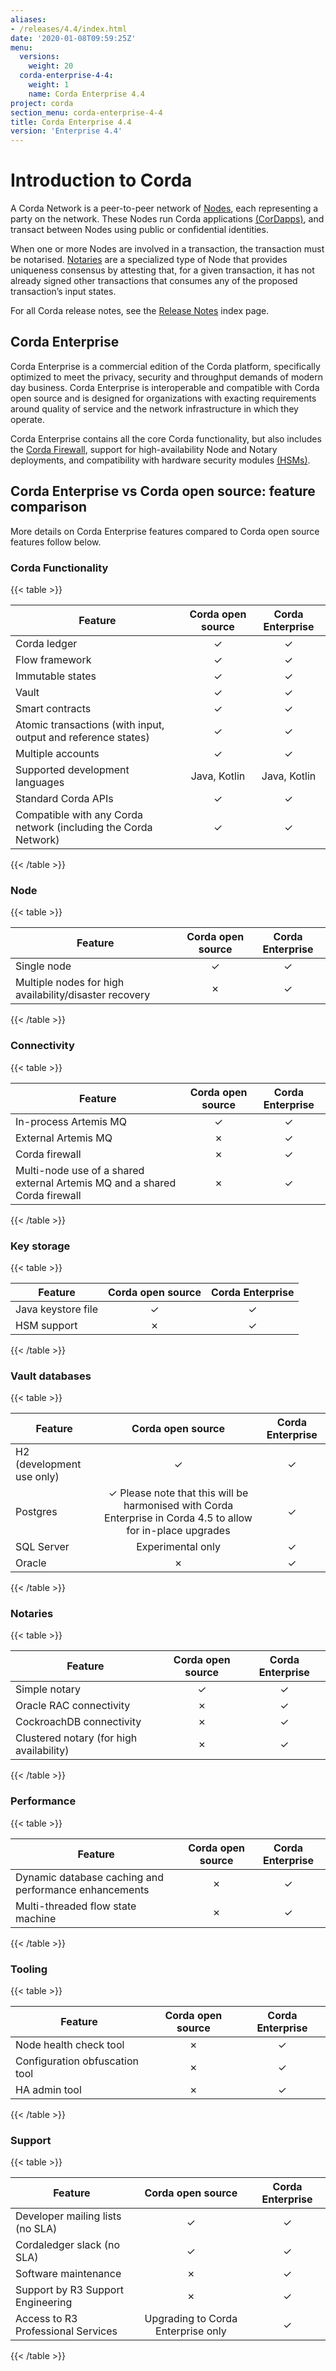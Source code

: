 ```yaml
---
aliases:
- /releases/4.4/index.html
date: '2020-01-08T09:59:25Z'
menu:
  versions:
    weight: 20
  corda-enterprise-4-4:
    weight: 1
    name: Corda Enterprise 4.4
project: corda
section_menu: corda-enterprise-4-4
title: Corda Enterprise 4.4
version: 'Enterprise 4.4'
---
```


# Introduction to Corda

A Corda Network is a peer-to-peer network of [Nodes](../../../../../en/platform/corda/4.4/enterprise/node/component-topology.md), each representing a party on the network.
These Nodes run Corda applications [(CorDapps)](../../../../../en/platform/corda/4.4/enterprise/cordapps/cordapp-overview.md), and transact between Nodes using public or
confidential identities.

When one or more Nodes are involved in a transaction, the transaction must be notarised. [Notaries](../../../../../en/platform/corda/4.4/enterprise/notary/ha-notary-service-overview.md) are a specialized type
of Node that provides uniqueness consensus by attesting that, for a given transaction, it has not already signed other
transactions that consumes any of the proposed transaction’s input states.

For all Corda release notes, see the [Release Notes](../../../../../en/platform/corda/4.4/enterprise/release-notes-index.md) index page.

## Corda Enterprise

Corda Enterprise is a commercial edition of the Corda platform, specifically optimized to meet the privacy, security and
throughput demands of modern day business. Corda Enterprise is interoperable and compatible with Corda open source and
is designed for organizations with exacting requirements around quality of service and the network infrastructure in
which they operate.

Corda Enterprise contains all the core Corda functionality, but also includes the [Corda Firewall](../../../../../en/platform/corda/4.4/enterprise/node/corda-firewall-component.md),
support for high-availability Node and Notary deployments, and compatibility with hardware security modules [(HSMs)](../../../../../en/platform/corda/4.4/enterprise/node/operating/cryptoservice-configuration.md).

## Corda Enterprise vs Corda open source: feature comparison

More details on Corda Enterprise features compared to Corda open source features follow below.

### Corda Functionality

{{< table >}}

|Feature|Corda open source|Corda Enterprise|
|------------------------------------------------------------|:---------------------------:|:----------------------------:|
|Corda ledger|&#10003;|&#10003;|
|Flow framework|&#10003;|&#10003;|
|Immutable states|&#10003;|&#10003;|
|Vault|&#10003;|&#10003;|
|Smart contracts|&#10003;|&#10003;|
|Atomic transactions (with input, output and reference states)|&#10003;|&#10003;|
|Multiple accounts|&#10003;|&#10003;|
|Supported development languages|Java, Kotlin|Java, Kotlin|
|Standard Corda APIs|&#10003;|&#10003;|
|Compatible with any Corda network (including the Corda Network)|&#10003;|&#10003;|

{{< /table >}}

### Node

{{< table >}}

|Feature|Corda open source|Corda Enterprise|
|------------------------------------------------------------|:----------------------------:|:----------------------------:|
|Single node|&#10003;|&#10003;|
|Multiple nodes for high availability/disaster recovery|&#10007;|&#10003;|

{{< /table >}}

### Connectivity

{{< table >}}

|Feature|Corda open source|Corda Enterprise|
|------------------------------------------------------------|:----------------------------:|:----------------------------:|
|In-process Artemis MQ|&#10003;|&#10003;|
|External Artemis MQ|&#10007;|&#10003;|
|Corda firewall|&#10007;|&#10003;|
|Multi-node use of a shared external Artemis MQ and a shared Corda firewall|&#10007;|&#10003;|

{{< /table >}}

### Key storage

{{< table >}}

|Feature|Corda open source|Corda Enterprise|
|------------------------------------------------------------|:----------------------------:|:----------------------------:|
|Java keystore file|&#10003;|&#10003;|
|HSM support|&#10007;|&#10003;|

{{< /table >}}

### Vault databases

{{< table >}}

|Feature|Corda open source|Corda Enterprise|
|------------------------------------------------------------|:----------------------------:|:----------------------------:|
|H2 (development use only)|&#10003;|&#10003;|
|Postgres|&#10003; Please note that this will be harmonised with Corda Enterprise in Corda 4.5 to allow for in-place upgrades|&#10003;|
|SQL Server|Experimental only|&#10003;|
|Oracle|&#10007;|&#10003;|

{{< /table >}}

### Notaries

{{< table >}}

|Feature|Corda open source|Corda Enterprise|
|------------------------------------------------------------|:----------------------------:|:---------------------------:|
|Simple notary|&#10003;|&#10003;|
|Oracle RAC connectivity|&#10007;|&#10003;|
|CockroachDB connectivity|&#10007;|&#10003;|
|Clustered notary (for high availability)|&#10007;|&#10003;|

{{< /table >}}

### Performance

{{< table >}}

|Feature|Corda open source|Corda Enterprise|
|------------------------------------------------------------|:----------------------------:|:----------------------------:|
|Dynamic database caching and performance enhancements|&#10007;|&#10003;|
|Multi-threaded flow state machine|&#10007;|&#10003;|

{{< /table >}}

### Tooling

{{< table >}}

|Feature|Corda open source|Corda Enterprise|
|------------------------------------------------------------|:----------------------------:|:----------------------------:|
|Node health check tool|&#10007;|&#10003;|
|Configuration obfuscation tool|&#10007;|&#10003;|
|HA admin tool|&#10007;|&#10003;|

{{< /table >}}

### Support

{{< table >}}

|Feature|Corda open source|Corda Enterprise|
|------------------------------------------------------------|:----------------------------:|:----------------------------:|
|Developer mailing lists (no SLA)|&#10003;|&#10003;|
|Cordaledger slack (no SLA)|&#10003;|&#10003;|
|Software maintenance|&#10007;|&#10003;|
|Support by R3 Support Engineering|&#10007;|&#10003;|
|Access to R3 Professional Services|Upgrading to Corda Enterprise only |&#10003;|

{{< /table >}}
